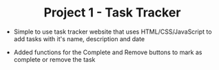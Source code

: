 <h1 align="center"> 
    <b>Project 1 - Task Tracker</b>
</h1>

- Simple to use task tracker website that uses HTML/CSS/JavaScript to add tasks with it's name, description and date
  
- Added functions for the Complete and Remove buttons to mark as complete or remove the task
